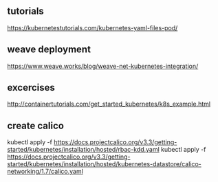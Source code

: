 ## tutorials
https://kubernetestutorials.com/kubernetes-yaml-files-pod/

## weave deployment
https://www.weave.works/blog/weave-net-kubernetes-integration/
## excercises 
http://containertutorials.com/get_started_kubernetes/k8s_example.html


## create calico 
kubectl apply -f https://docs.projectcalico.org/v3.3/getting-started/kubernetes/installation/hosted/rbac-kdd.yaml
kubectl apply -f https://docs.projectcalico.org/v3.3/getting-started/kubernetes/installation/hosted/kubernetes-datastore/calico-networking/1.7/calico.yaml

